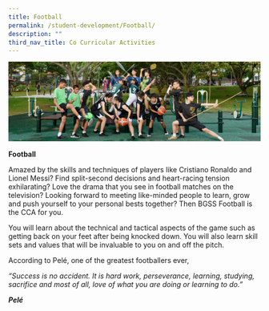 ```yaml
---
title: Football
permalink: /student-development/Football/
description: ""
third_nav_title: Co Curricular Activities
---
```


![](/images/Physical-Sports-banner.jpg)

**Football**

Amazed by the skills and techniques of players like Cristiano Ronaldo and Lionel Messi? Find split-second decisions and heart-racing tension exhilarating? Love the drama that you see in football matches on the television? Looking forward to meeting like-minded people to learn, grow and push yourself to your personal bests together? Then BGSS Football is the CCA for you.

You will learn about the technical and tactical aspects of the game such as getting back on your feet after being knocked down. You will also learn skill sets and values that will be invaluable to you on and off the pitch.

According to Pelé, one of the greatest footballers ever,

*“Success is no accident. It is hard work, perseverance, learning, studying, sacrifice and most of all, love of what you are doing or learning to do.”*

***Pelé***